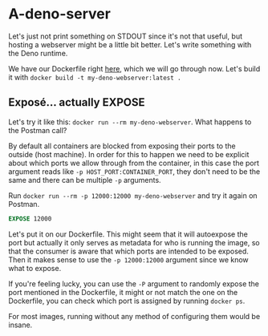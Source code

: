# A-deno-server

Let's just not print something on STDOUT since it's not that useful, but hosting a webserver might be a little bit better. Let's write something with the Deno runtime.

We have our Dockerfile right [here](./a-deno-server/Dockerfile), which we will go through now. Let's build it with `docker build -t my-deno-webserver:latest .`

## Exposé... actually EXPOSE

Let's try it like this: `docker run --rm my-deno-webserver`. What happens to the Postman call?

By default all containers are blocked from exposing their ports to the outside (host machine). In order for this to happen we need to be explicit about which ports we allow through from the container, in this case the port argument reads like `-p HOST_PORT:CONTAINER_PORT`, they don't need to be the same and there can be multiple `-p` arguments.

Run `docker run --rm -p 12000:12000 my-deno-webserver` and try it again on Postman.

````dockerfile
EXPOSE 12000
````

Let's put it on our Dockerfile. This might seem that it will autoexpose the port but actually it only serves as metadata for who is running the image, so that the consumer is aware that which ports are intended to be exposed. Then it makes sense to use the `-p 12000:12000` argument since we know what to expose.

If you're feeling lucky, you can use the `-P` argument to randomly expose the port mentioned in the Dockerfile, it might or not match the one on the Dockerfile, you can check which port is assigned by running `docker ps`.

For most images, running without any method of configuring them would be insane.
